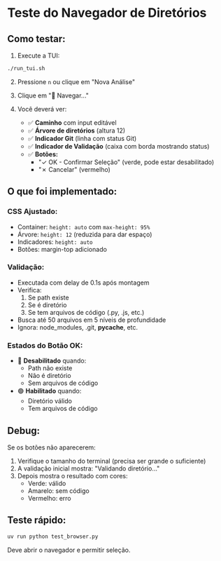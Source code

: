 # Teste do Navegador de Diretórios

## Como testar:

1. Execute a TUI:
```bash
./run_tui.sh
```

2. Pressione `n` ou clique em "Nova Análise"

3. Clique em "📂 Navegar..."

4. Você deverá ver:
   - ✅ **Caminho** com input editável
   - ✅ **Árvore de diretórios** (altura 12)
   - ✅ **Indicador Git** (linha com status Git)
   - ✅ **Indicador de Validação** (caixa com borda mostrando status)
   - ✅ **Botões:**
     - "✓ OK - Confirmar Seleção" (verde, pode estar desabilitado)
     - "✗ Cancelar" (vermelho)

## O que foi implementado:

### CSS Ajustado:
- Container: `height: auto` com `max-height: 95%`
- Árvore: `height: 12` (reduzida para dar espaço)
- Indicadores: `height: auto`
- Botões: margin-top adicionado

### Validação:
- Executada com delay de 0.1s após montagem
- Verifica:
  1. Se path existe
  2. Se é diretório  
  3. Se tem arquivos de código (.py, .js, etc.)
- Busca até 50 arquivos em 5 níveis de profundidade
- Ignora: node_modules, .git, __pycache__, etc.

### Estados do Botão OK:
- 🔴 **Desabilitado** quando:
  - Path não existe
  - Não é diretório
  - Sem arquivos de código
- 🟢 **Habilitado** quando:
  - Diretório válido
  - Tem arquivos de código

## Debug:

Se os botões não aparecerem:

1. Verifique o tamanho do terminal (precisa ser grande o suficiente)
2. A validação inicial mostra: "Validando diretório..."
3. Depois mostra o resultado com cores:
   - Verde: válido
   - Amarelo: sem código
   - Vermelho: erro

## Teste rápido:
```bash
uv run python test_browser.py
```
Deve abrir o navegador e permitir seleção.
